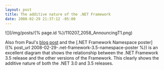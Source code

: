 ```yaml
---
layout: post
title: The additive nature of the .NET Framework
date: 2008-02-29 21:37:12 -05:00
---
```


![](/img/posts/{% page.id %}/110207_2058_AnnouncingT1.png)

Also from Paul's [blog post](http://blogs.msdn.com/pandrew/archive/2007/11/02/announcing-the-net-framework-3-5-commonly-used-types-and-namespaces-poster.aspx) and the [.NET Framework Namespace poster]({% post_url 2008-02-29-.net-framework-3.5-namespace-poster %}) is an excellent diagram that shows the relationship between the .NET Framework 3.5 release and the other versions of the Framework. This clearly shows the additive nature of both the .NET 3.0 and 3.5 releases.
